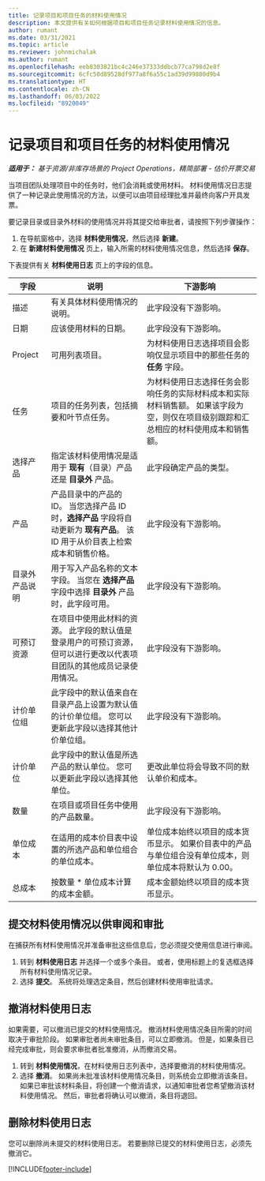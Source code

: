 ```yaml
---
title: 记录项目和项目任务的材料使用情况
description: 本文提供有关如何根据项目和项目任务记录材料使用情况的信息。
author: rumant
ms.date: 03/31/2021
ms.topic: article
ms.reviewer: johnmichalak
ms.author: rumant
ms.openlocfilehash: eeb8303821bc4c246e37333ddbcb77ca798d2e8f
ms.sourcegitcommit: 6cfc50d89528df977a8f6a55c1ad39d99800d9b4
ms.translationtype: HT
ms.contentlocale: zh-CN
ms.lasthandoff: 06/03/2022
ms.locfileid: "8920049"
---
```

# <a name="record-material-usage-on-projects-and-project-tasks"></a>记录项目和项目任务的材料使用情况

_**适用于：** 基于资源/非库存场景的 Project Operations，精简部署 - 估价开票交易_

当项目团队处理项目中的任务时，他们会消耗或使用材料。 材料使用情况日志提供了一种记录此使用情况的方法，以便可以由项目经理批准并最终向客户开具发票。 

要记录目录或目录外材料的使用情况并将其提交给审批者，请按照下列步骤操作： 

1. 在导航窗格中，选择 **材料使用情况**，然后选择 **新建**。
2. 在 **新建材料使用情况** 页上，输入所需的材料使用情况信息，然后选择 **保存**。

下表提供有关 **材料使用日志** 页上的字段的信息。 

| **字段** | **说明** | **下游影响** |
| --- | --- | --- |
| 描述 | 有关具体材料使用情况的说明。 | 此字段没有下游影响。 |
| 日期 | 应该使用材料的日期。 | 此字段没有下游影响。 |
| Project | 可用列表项目。 | 为材料使用日志选择项目会影响仅显示项目中的那些任务的 **任务** 字段。 |
| 任务 | 项目的任务列表，包括摘要和叶节点任务。 | 为材料使用日志选择任务会影响任务的实际材料成本和实际材料销售额。 如果该字段为空，则仅在项目级别跟踪和汇总相应的材料使用成本和销售额。 |
| 选择产品 | 指定该材料使用情况是适用于 **现有**（目录）产品还是 **目录外** 产品。 | 此字段确定产品的类型。 |
| 产品 | 产品目录中的产品的 ID。 当您选择产品 ID 时，**选择产品** 字段将自动更新为 **现有产品**。 该 ID 用于从价目表上检索成本和销售价格。 | 此字段没有下游影响。 |
| 目录外产品说明 | 用于写入产品名称的文本字段。 当您在 **选择产品** 字段中选择 **目录外** 产品时，此字段可用。| 此字段没有下游影响。 |
| 可预订资源| 在项目中使用此材料的资源。 此字段的默认值是登录用户的可预订资源，但可以进行更改以代表项目团队的其他成员记录使用情况。 | 此字段没有下游影响。 |
| 计价单位组 | 此字段中的默认值来自在目录产品上设置为默认值的计价单位组。 您可以更新此字段以选择其他计价单位组。 | 此字段没有下游影响。 |
| 计价单位 | 此字段中的默认值是所选产品的默认单位。 您可以更新此字段以选择其他单位。 | 更改此单位将会导致不同的默认单价和成本。 |
| 数量 | 在项目或项目任务中使用的产品数量。 | 此字段没有下游影响。 |
| 单位成本 | 在适用的成本价目表中设置的所选产品和单位组合的单位成本。 | 单位成本始终以项目的成本货币显示。 如果价目表中的产品与单位组合没有单位成本，则单位成本将默认为 0.00。 |
| 总成本 | 按数量 \* 单位成本计算的成本金额。| 成本金额始终以项目的成本货币显示。 |


## <a name="submit-material-usage-for-review-and-approval"></a>提交材料使用情况以供审阅和审批 
在捕获所有材料使用情况并准备审批这些信息后，您必须提交使用信息进行审阅。

1. 转到 **材料使用日志** 并选择一个或多个条目。 或者，使用标题上的复选框选择所有材料使用情况记录。
2. 选择 **提交**。 系统将处理选定条目，然后创建材料使用审批请求。

## <a name="recall-a-material-usage-log"></a>撤消材料使用日志

如果需要，可以撤消已提交的材料使用情况。 撤消材料使用情况条目所需的时间取决于审批阶段。  如果审批者尚未审批条目，可以立即撤消。 但是，如果条目已经完成审批，则会要求审批者批准撤消，从而撤消交易。

1. 转到 **材料使用情况**，在材料使用日志列表中，选择要撤消的材料使用情况。
2. 选择 **撤消**。 如果尚未批准该材料使用情况条目，则系统会立即撤消该条目。 如果已审批该材料条目，将创建一个撤消请求，以通知审批者您希望撤消该材料使用情况。 然后，审批者将确认可以撤消，条目将退回。

## <a name="delete-a-material-usage-log"></a>删除材料使用日志

您可以删除尚未提交的材料使用日志。 若要删除已提交的材料使用日志，必须先撤消它。



[!INCLUDE[footer-include](../includes/footer-banner.md)]

